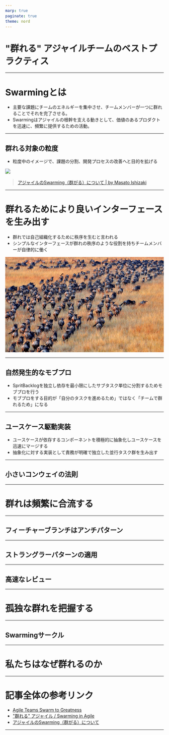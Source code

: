 ```yaml
---
marp: true
paginate: true
theme: nord
---
```


# "群れる" アジャイルチームのベストプラクティス

---
<!-- footer: Swarmingとは -->

# Swarmingとは
- 主要な課題にチームのエネルギーを集中させ、チームメンバーが一つに群れることでそれを完了させる。
- Swarmingはアジャイルの根幹を支える動きとして、価値のあるプロダクトを迅速に、頻繁に提供するための活動。

<!--
アジャイル、スクラム文脈におけるSwarmingでは、主要な課題にチームのエネルギーを集中させ、チームメンバーが一つに群れることでそれを完了させます。

Swarmingはアジャイルの根幹を支える動きとして、価値のあるプロダクトを迅速に、頻繁に提供するための活動です。

Swarimingはよく、インシデントが起こった時にチームメンバー全員で一丸となって立ち向かうイメージが近いと紹介されます。目の前の課題をバックログに積んで後回しにせずに迅速に解決するのが理想的な動きです。

明確なメリットとして、フロー効率を高めることで不確実性に立ち向かいやすくなり、チームの暗黙知を減らしていきます。
-->

---

## 群れる対象の粒度
- 粒度中のイメージで、課題の分割、開発プロセスの改善へと目的を拡げる

![](https://miro.medium.com/v2/resize:fit:2000/format:webp/1*695j-fRaeREANsFViAHqQA.png)

> [アジャイルのSwarming（群がる）について | by Masato Ishizaki](https://medium.com/i35-267/%E3%82%A2%E3%82%B8%E3%83%A3%E3%82%A4%E3%83%AB%E3%81%AEswarming-%E7%BE%A4%E3%81%8C%E3%82%8B-%E3%81%AB%E3%81%A4%E3%81%84%E3%81%A6-18831281692)

<!--
"群れる" といっても、効果的にSwarmingするためにどの粒度の対象に対して群れるかをチームで定める必要があります。

群れる対象の粒度に関しては、以下の図[^1]が参考になります。


私たちのアジャイルチームでは粒度中のイメージでSwarmingを実践しているため、SprintBacklog単位でSwarmingする日々の経験より得たベストプラクティスを本記事で紹介していきます。

ただ単純にペアプロ、モブプロをして群れればよいという話ではなく、課題の分割、開発プロセスの改善へと目的を拡げる粒度の話になります。

-->

---
<!-- footer: 群れるためにより良いインターフェースを生み出す -->


# 群れるためにより良いインターフェースを生み出す

- 群れでは自己組織化するために秩序を生むと言われる
- シンプルなインターフェースが群れの秩序のような役割を持ちチームメンバーが自律的に働く

![bg right:30%](./swarm.png)

<!--
1つのSprintBacklogに群がるための活動がより良いインターフェースを生み出します。

アジャイル12の原則のうち「設計」のパートに対応するような活動です。

群れでは自己組織化するために秩序を生むと言われますが、シンプルなインターフェースが群れの秩序のような役割を持ちチームメンバーが自律的に働きます。
-->
---

## 自然発生的なモブプロ
- SpritBacklogを独立し依存を最小限にしたサブタスク単位に分割するためモブプロを行う
- モブプロをする目的が「自分のタスクを進めるため」ではなく「チームで群れるため」になる

<!--
着手するSprintBacklogが決まると、独立しており依存を最小限にしたサブタスク単位に分割し、複数のチームメンバーで並行して作業を進めやすい状況を作ります。

チームメンバーはサブタスクが大きい粒度のまま作業に着手しないため、必然的にモブプロを行い設計の方針を立てた上でサブタスクに分割していきます。

モブプロをする目的が「自分のタスクを進めるため」ではなく「チームで群れるため」になるので、モブプロの開催を遠慮することはありません。

モブプロを手段として導入を試みて定期開催するようなことは一切なく、自然発生的にチームメンバーが集まります。
-->
---

## ユースケース駆動実装
- ユースケースが依存するコンポーネントを積極的に抽象化しユースケースを迅速にマージする
- 抽象化に対する実装として責務が明確で独立した並行タスク群を生み出す


<!--
シンプルなインターフェースが群れの秩序のような役割を持つ、と言いましたが、果たしてどのレイヤのインターフェースから定めていけばよいのでしょう。

私たちのチームの経験上、ユースケースレイヤの実装から着手し業務フローのインターフェースをいくつか揃えることでその後の並行タスクを効率的に揃えることができます。

ユースケース駆動"実装"という命名の意図は、ユースケース駆動開発におけるユースケースシナリオのドキュメントを記述する代わりに、ユースケースクラスの実装を行うためです。モブプロ内でユースケースクラスの実装とメインブランチへのマージまでを完了させることを目標にします。

（余談ですがチームではextensible effects[^2]によってより自然言語に近く記述が簡潔なユースケース実装を行っています）

ソフトウェア設計でのアーキテクチャでは技術的関心事を抽象化した依存性逆転の法則がよく語られますが、ユースケースクラスが依存するコンポーネントを積極的に抽象化することでインターフェースに対する実装を後回しにした素早いユースケース実装を行います。

後はインターフェースに対する実装をタスクに切ることで、責務が明確で独立した並行タスク群が生まれます。

当たり前ですがインターフェースは意図が明白で小さいシンプルなインターフェースであることが重要です。この設計段階には細心の注意を払います。

また付加的な効果として、ユースケースシナリオは目的不確実性と方法不確実性の双方を俯瞰的に捉えるため、不確実性を早期に潰す効果も生まれます。

-->

---

## 小さいコンウェイの法則
<!--
設計の方針を決め複数人のチームメンバーで実際にタスク群に取り組んでいくと、群れの形がそのままコンポーネント設計に反映されるような構図になります。

これは小さい規模でのコンウェイの法則のようなもので、自己組織的にそれぞれのチームメンバーが責務を遂行していきます。
-->
---
<!-- footer: 群れは頻繁に合流する -->

# 群れは頻繁に合流する

<!--
インターフェースによって秩序を定めて実際にサブタスクに取り掛かっていきますが、当たり前に最初から完全なインターフェースは完成できません。

学習によってインターフェースを変更する際は素早くメインブランチに変更をマージし、コンフリクトが起きる前に各メンバーのブランチに取り込みます。

設計によって独立したタスク群を準備した後も、バージョン管理システムによって継続的に並行してタスクを進めやすい開発プロセスを整えていきます。

ここでの内容はDORAによるDevOps capabilities[^3]のうち、「技術に関する能力」のセクションに関連が深いです。
-->
---

## フィーチャーブランチはアンチパターン

<!--
Swarmingではチームの認知負荷を増大させないようブランチ戦略はシンプルに保つべきです。

SprintBacklog毎にブランチ戦略を話し合い変化させるよりも、どんなSprintBacklogでも常にメインブランチを合流地点にするための工夫をすべきです。

フィーチャーブランチを用いないことで大規模なマージを防ぎ継続的なインテグレーションを実現します。
-->

---

## ストラングラーパターンの適用
<!--
歴史的な文脈が強く密結合で責務が分散しているコードベースの場合、変更が容易ではないSprintBacklogに立ち向かう時があると思います。

それでもメインブランチへ頻繁に変更をマージすることを諦めてはいけません。

Martin Fowlerが提唱したストラングラーパターン[^4]を適用することで段階的な実装の移行を可能にします。

課題を解決する理想の設計、実装を新規に小さく追加していき、部分的に既存コードを置き換え、最後に既存コードを削除していきます。

ストラングラーパターンは大規模な移行の文脈で語られることが多いですが、小規模なリファクタリングでも効果を発揮します。

既存コードのテストを引き継ぐのはもちろん、既存の仕様を確認しながらテストを拡充できるとなお良く、既存コードに手を加えないことでリスクの少ない安全な移行を実現します。
-->

---

## 高速なレビュー
<!--
Swarmingを実践するチームではPRレビューも高速に行われます。

チームメンバー全員にPRの文脈が共有されていると、全員にレビューリクエストが飛び誰かが迅速にレビューに取り組みます。

不確実性が高くApproveまで至りずらいPRでは、モブレビューの会が開かれ意思決定を行います。

レビューはチームメンバーをサポートする機会となり、Swarmingするチームにとって関心が高いトピックです。

-->

---
<!-- footer: 孤独な群れを把握する -->

# 孤独な群れを把握する
<!--
私たちのチームではSprintBacklogに対するフィーチャー開発だけではなく、インシデントや顧客問い合わせといった差込対応にもSwarmingを適用しています。

Swarmingのイメージとして紹介されることが多いインシデント対応に群がる様子の通りです。

Swarmingはチームメンバーのメンタルヘルスにも好影響を及ぼします。誰か1人に負担が偏るような状況は長期化させません。メンバーの燃え尽き症候群を防ぐことはどんな状況でも重要です。

-->
---

## Swarmingサークル
<!--
孤独な群れを把握できるよう、誰がどのフィーチャー・差込対応に取り組んでいるのか、複数のタスクを抱えていないか、チームメンバー全員がアクセスしやすい場所に可視化をします。以下の様なイメージです。

<img src="https://github.com/boykush/documents/blob/main/best_practices_for_swarming_agile_team/swarming_circle.png?raw=true" width="300px">

複数のタスクを抱えている人はサークル同士が重なる場所にアイコンを置きます。

私たちのチームではこれをSwarmingサークルと呼んでいます。

Swarmingサークルを用いてスクラムイベント等を通して群れの状況を確認し、優先的に消化するサークルを決めチームメンバーのアサインを移動していくことで、サークルの数を少なく保ちます。

とてもシンプルなルールでチームのSwarmingを支えています。

私たちのチームのPdMが発表しているスライド[^5]でもSwarmingサークルに触れられています。
-->

---
<!--footer: 私たちはなぜ群れるのか -->

# 私たちはなぜ群れるのか

<!--
ここまでSwarmingをプラクティスとして紹介してきましたが、なぜ群れるのでしょう。

私たちのチームはスタートアップの会社に所属している特性上、変化の多い環境において開発プロセスの試行錯誤を頻繁に行ってきました。

納期ドリブンのプロジェクトが並行して走ってしまいスクラムによるベロシティ計測との相性が悪くなる、等の状況からスクラム、カンバンの両方の導入を経験しています。

そんな中フレームワークを実践する優先度を下げアンラーニングをしていく中で出会ったものがSwarmingです。

「群れる」という概念を中心にアジャイルチームの活動を行っていくことでアジャイル、スクラム文脈での価値や原則を重視しやすくなります。

Swarmingはアジャイルチームにとってのスローガンのようなものです。私たちのチームはこれからも群れながら経験を積んでいきます。

-->

---

# 記事全体の参考リンク

- [Agile Teams Swarm to Greatness](https://brainslink.com/2013/01/agile-teams-swarm-to-greatness/)
- ["群れる" アジャイル / Swarming in Agile](https://speakerdeck.com/i35_267/swarming-in-agile)
- [アジャイルのSwarming（群がる）について](https://medium.com/i35-267/%E3%82%A2%E3%82%B8%E3%83%A3%E3%82%A4%E3%83%AB%E3%81%AEswarming-%E7%BE%A4%E3%81%8C%E3%82%8B-%E3%81%AB%E3%81%A4%E3%81%84%E3%81%A6-18831281692)

---

[^1]: Swarmingの粒度を表す図 [アジャイルのSwarming（群がる）について](https://medium.com/i35-267/%E3%82%A2%E3%82%B8%E3%83%A3%E3%82%A4%E3%83%AB%E3%81%AEswarming-%E7%BE%A4%E3%81%8C%E3%82%8B-%E3%81%AB%E3%81%A4%E3%81%84%E3%81%A6-18831281692)
[^2]: extensible effectsの参考記事 [Scala + CleanArchitecture に Eff を組み込んでみた](https://blog.recruit.co.jp/rmp/server-side/post-18728/)
[^3]: [DevOpsの能力](https://cloud.google.com/architecture/devops?hl=ja)
[^4]: [StranglerFigApplication](https://martinfowler.com/bliki/StranglerFigApplication.html)
[^5]: [ハイインテグリティコミットメントを実現するスクラム開発の進化](https://speakerdeck.com/kaelaela/evolution-of-scrum-for-high-integrity-commitment)
